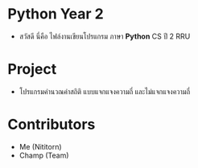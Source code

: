 # Python Year 2

* สวัสดี นี่คือ ไฟล์งานเขียนโปรแกรม ภาษา **Python** CS ปี 2 RRU

# Project

* โปรแกรมคำนวณค่าสถิติ แบบแจกแจงความถี่ และไม่แจกแจงความถี่

# Contributors

* Me (Nititorn)
* Champ (Team)
